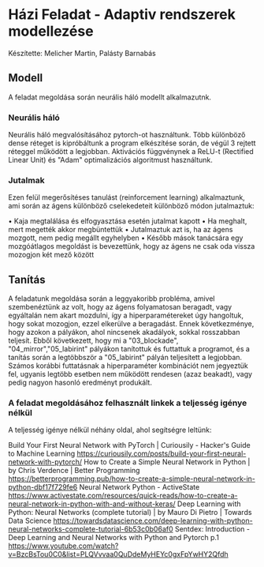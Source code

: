 # Házi Feladat - Adaptiv rendszerek modellezése
Készítette: Melicher Martin, Palásty Barnabás

## Modell
A feladat megoldása során neurális háló modellt alkalmazutnk. 

### Neurális háló

Neurális háló megvalósításához pytorch-ot használtunk. Több különböző dense réteget is kipróbáltunk a program elkészítése során, de végül 3 rejtett réteggel működött a legjobban. 
Aktivációs függvénynek a ReLU-t (Rectified Linear Unit) és "Adam" optimalizációs algoritmust használtunk.

### Jutalmak

Ezen felül megerősítéses tanulást (reinforcement learning) alkalmaztunk, ami során az ágens különböző cselekedeteit különböző módon jutalmaztuk:

•	Kaja megtalálása és elfogyasztása esetén jutalmat kapott
•	Ha meghalt, mert megették akkor megbüntettük
•	Jutalmaztuk azt is, ha az ágens mozgott, nem pedig megállt egyhelyben
•	Később mások tanácsára egy mozgóátlagos megoldást is bevezettünk, hogy az ágens ne csak oda vissza mozogjon két mező között

## Tanítás

A feladatunk megoldása során a leggyakoribb probléma, amivel szembenéztünk az volt, hogy az ágens folyamatosan beragadt, 
vagy egyáltalán nem akart mozdulni, 
így a hiperparamétereket úgy hangoltuk, hogy sokat mozogjon, ezzel elkerülve a beragadást. 
Ennek következménye, hogy azokon a pályákon, ahol nincsenek akadályok, sokkal rosszabban teljesít.
Ebből következett, hogy mi a "03_blockade", "04_mirror","05_labirint" pályákon tanítottuk és futtattuk a programot, 
és a tanítás során a legtöbbször a "05_labirint" pályán teljesített a legjobban.
Számos korábbi futtatásnak a hiperparaméter kombinációt nem jegyeztük fel, 
ugyanis legtöbb esetben nem működött rendesen (azaz beakadt), vagy pedig nagyon hasonló eredményt produkált.

### A feladat megoldásához felhasznált linkek a teljesség igénye nélkül

A teljesség igénye nélkül néhány oldal, ahol segítségre leltünk:

Build Your First Neural Network with PyTorch | Curiousily - Hacker's Guide to Machine Learning
	https://curiousily.com/posts/build-your-first-neural-network-with-pytorch/
How to Create a Simple Neural Network in Python | by Chris Verdence | Better Programming
	https://betterprogramming.pub/how-to-create-a-simple-neural-network-in-python-dbf17f729fe6
Neural Network Python - ActiveState
	https://www.activestate.com/resources/quick-reads/how-to-create-a-neural-network-in-python-with-and-without-keras/
Deep Learning with Python: Neural Networks (complete tutorial) | by Mauro Di Pietro | Towards Data Science
	https://towardsdatascience.com/deep-learning-with-python-neural-networks-complete-tutorial-6b53c0b06af0
Sentdex: Introduction - Deep Learning and Neural Networks with Python and Pytorch p.1
	https://www.youtube.com/watch?v=BzcBsTou0C0&list=PLQVvvaa0QuDdeMyHEYc0gxFpYwHY2Qfdh
